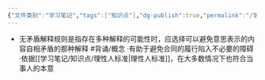 ```yaml
---
{"文件类别":"学习笔记","tags":["知识点"],"dg-publish":true,"permalink":"/学习笔记/知识点/无矛盾解释规则/","dgPassFrontmatter":true,"noteIcon":""}
---
```


- 无矛盾解释规则是指存在多种解释的可能性时，应选择可以避免意思表示的内容自相矛盾的那种解释 #背诵/概念 
·有助于避免合同的履行陷入不必要的障碍
·依据[[学习笔记/知识点/理性人标准\|理性人标准]]，在大多数情况下也符合当事人的本意